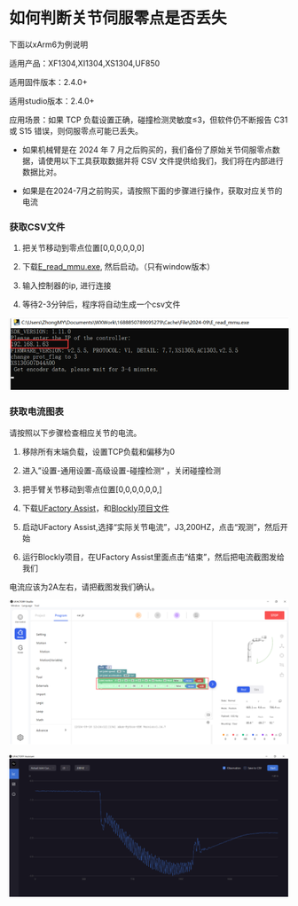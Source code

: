 # 如何判断关节伺服零点是否丢失

下面以xArm6为例说明

适用产品：XF1304,XI1304,XS1304,UF850

适用固件版本：2.4.0+

适用studio版本：2.4.0+

应用场景：如果 TCP 负载设置正确，碰撞检测灵敏度≤3，但软件仍不断报告 C31 或 S15 错误，则伺服零点可能已丢失。

* 如果机械臂是在 2024 年 7 月之后购买的，我们备份了原始关节伺服零点数据，请使用以下工具获取数据并将 CSV 文件提供给我们，我们将在内部进行数据比对。

* 如果是在2024-7月之前购买，请按照下面的步骤进行操作，获取对应关节的电流

### 获取CSV文件

1. 把关节移动到零点位置[0,0,0,0,0,0]

2. 下载[E_read_mmu.exe](https://share.weiyun.com/8m5KIIUu), 然后启动。（只有window版本）

3. 输入控制器的ip, 进行连接

4. 等待2-3分钟后，程序将自动生成一个csv文件

![](../assets/3.png)

### 获取电流图表

请按照以下步骤检查相应关节的电流。

1. 移除所有末端负载，设置TCP负载和偏移为0

2. 进入”设置-通用设置-高级设置-碰撞检测“ ，关闭碰撞检测

3. 把手臂关节移动到零点位置[0,0,0,0,0,0,]

4. 下载[UFactory Assist](https://share.weiyun.com/idk8s0aA)，和[Blockly项目文件](https://share.weiyun.com/3XP8CQ04)

5. 启动UFactory Assist,选择“实际关节电流”，J3,200HZ，点击“观测”，然后开始

6. 运行Blockly项目，在UFactory Assist里面点击“结束”，然后把电流截图发给我们

电流应该为2A左右，请把截图发我们确认。

![](../assets/4.png)

![](../assets/5.png)
